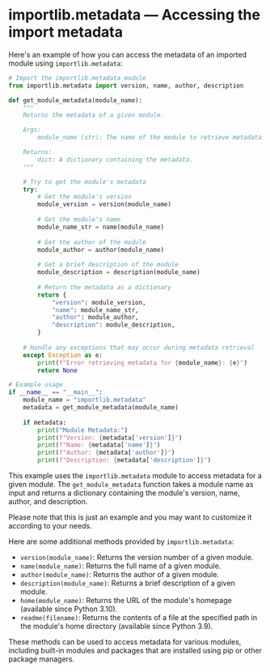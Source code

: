 # importlib.metadata — Accessing the import metadata

Here's an example of how you can access the metadata of an imported module using `importlib.metadata`:

```python
# Import the importlib.metadata module
from importlib.metadata import version, name, author, description

def get_module_metadata(module_name):
    """
    Returns the metadata of a given module.

    Args:
        module_name (str): The name of the module to retrieve metadata for.

    Returns:
        dict: A dictionary containing the metadata.
    """

    # Try to get the module's metadata
    try:
        # Get the module's version
        module_version = version(module_name)
        
        # Get the module's name
        module_name_str = name(module_name)
        
        # Get the author of the module
        module_author = author(module_name)
        
        # Get a brief description of the module
        module_description = description(module_name)
        
        # Return the metadata as a dictionary
        return {
            "version": module_version,
            "name": module_name_str,
            "author": module_author,
            "description": module_description,
        }
    
    # Handle any exceptions that may occur during metadata retrieval
    except Exception as e:
        print(f"Error retrieving metadata for {module_name}: {e}")
        return None

# Example usage
if __name__ == "__main__":
    module_name = "importlib.metadata"
    metadata = get_module_metadata(module_name)
    
    if metadata:
        print("Module Metadata:")
        print(f"Version: {metadata['version']}")
        print(f"Name: {metadata['name']}")
        print(f"Author: {metadata['author']}")
        print(f"Description: {metadata['description']}")
```

This example uses the `importlib.metadata` module to access metadata for a given module. The `get_module_metadata` function takes a module name as input and returns a dictionary containing the module's version, name, author, and description.

Please note that this is just an example and you may want to customize it according to your needs.

Here are some additional methods provided by `importlib.metadata`:

*   `version(module_name)`: Returns the version number of a given module.
*   `name(module_name)`: Returns the full name of a given module.
*   `author(module_name)`: Returns the author of a given module.
*   `description(module_name)`: Returns a brief description of a given module.
*   `home(module_name)`: Returns the URL of the module's homepage (available since Python 3.10).
*   `readme(filename)`: Returns the contents of a file at the specified path in the module's home directory (available since Python 3.9).

These methods can be used to access metadata for various modules, including built-in modules and packages that are installed using pip or other package managers.

